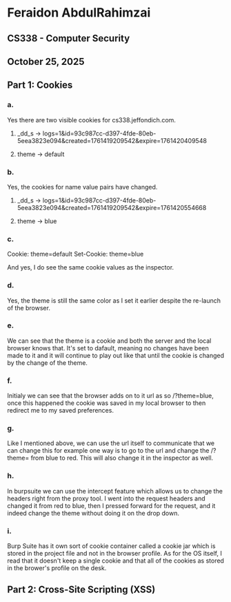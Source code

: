 # Feraidon AbdulRahimzai
## CS338 - Computer Security
## October 25, 2025


## Part 1: Cookies

### a. 
Yes there are two visible cookies for cs338.jeffondich.com. 

1. _dd_s -> logs=1&id=93c987cc-d397-4fde-80eb-5eea3823e094&created=1761419209542&expire=1761420409548

2. theme -> default


### b. 
Yes, the cookies for name value pairs have changed.

1. _dd_s -> logs=1&id=93c987cc-d397-4fde-80eb-5eea3823e094&created=1761419209542&expire=1761420554668

2. theme -> blue


### c. 

Cookie: theme=default
Set-Cookie: theme=blue

And yes, I do see the same cookie values as the inspector.

### d. 
Yes, the theme is still the same color as I set it earlier despite the re-launch of the browser.


### e. 
We can see that the theme is a cookie and both the server and the local browser knows that. It's set to dafault, meaning no changes have been made to it and it will continue to play out like that until the cookie is changed by the change of the theme.

### f. 
Initialy we can see that the browser adds on to it url as so /?theme=blue, once this happened the cookie was saved in my local browser to then redirect me to my saved preferences.

### g. 
Like I mentioned above, we can use the url itself to communicate that we can change this for example one way is to go to the url and change the /?theme= from blue to red. This will also change it in the inspector as well.

### h.
In burpsuite we can use the intercept feature which allows us to change the headers right from the proxy tool. I went into the request headers and changed it from red to blue, then I pressed forward for the request, and it indeed change the theme without doing it on the drop down.

### i.
Burp Suite has it own sort of cookie container called a cookie jar which is stored in the project file and not in the browser profile. As for the OS itself, I read that it doesn't keep a single cookie and that all of the cookies as stored in the brower's profile on the desk. 


## Part 2: Cross-Site Scripting (XSS)








